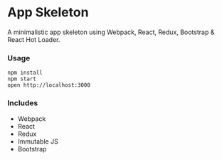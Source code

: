 # App Skeleton

A minimalistic app skeleton using Webpack, React, Redux, Bootstrap & React Hot Loader.

### Usage

```
npm install
npm start
open http://localhost:3000
```

### Includes
 * Webpack
 * React
 * Redux
 * Immutable JS
 * Bootstrap

